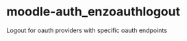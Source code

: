 moodle-auth_enzoauthlogout
============================

Logout for oauth providers with specific oauth endpoints
